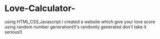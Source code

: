 # Love-Calculator-
using HTML,CSS,Javascript i created a website which give your love score using random number generation(It's randomly generated don't take it serious!)
